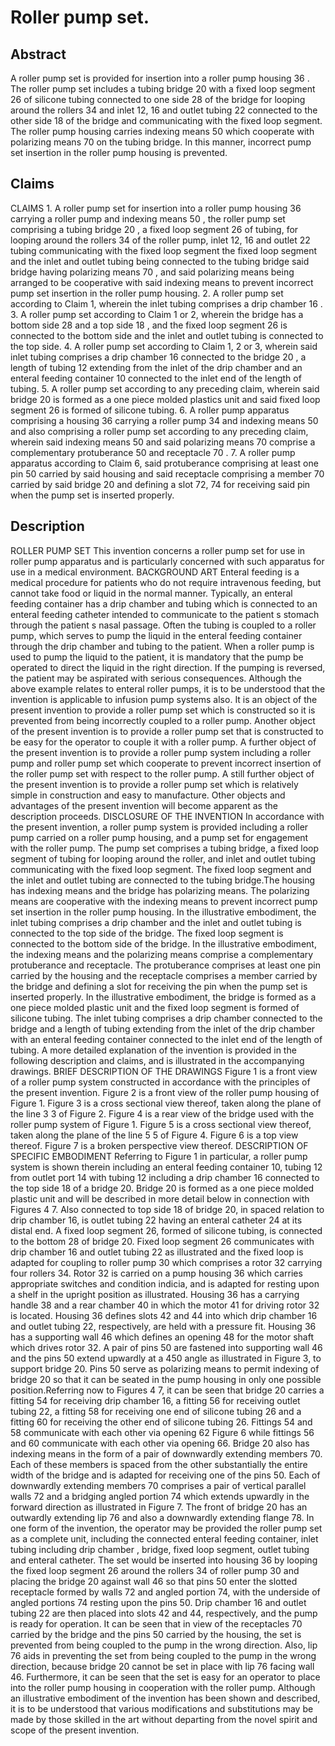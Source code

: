 # Roller pump set.

## Abstract
A roller pump set is provided for insertion into a roller pump housing 36 . The roller pump set includes a tubing bridge 20 with a fixed loop segment 26 of silicone tubing connected to one side 28 of the bridge for looping around the rollers 34 and inlet 12, 16 and outlet tubing 22 connected to the other side 18 of the bridge and communicating with the fixed loop segment. The roller pump housing carries indexing means 50 which cooperate with polarizing means 70 on the tubing bridge. In this manner, incorrect pump set insertion in the roller pump housing is prevented.

## Claims
CLAIMS 1. A roller pump set for insertion into a roller pump housing 36 carrying a roller pump and indexing means 50 , the roller pump set comprising a tubing bridge 20 , a fixed loop segment 26 of tubing, for looping around the rollers 34 of the roller pump, inlet 12, 16 and outlet 22 tubing communicating with the fixed loop segment the fixed loop segment and the inlet and outlet tubing being connected to the tubing bridge said bridge having polarizing means 70 , and said polarizing means being arranged to be cooperative with said indexing means to prevent incorrect pump set insertion in the roller pump housing. 2. A roller pump set according to Claim 1, wherein the inlet tubing comprises a drip chamber 16 . 3. A roller pump set according to Claim 1 or 2, wherein the bridge has a bottom side 28 and a top side 18 , and the fixed loop segment 26 is connected to the bottom side and the inlet and outlet tubing is connected to the top side. 4. A roller pump set according to Claim 1, 2 or 3, wherein said inlet tubing comprises a drip chamber 16 connected to the bridge 20 , a length of tubing 12 extending from the inlet of the drip chamber and an enteral feeding container 10 connected to the inlet end of the length of tubing. 5. A roller pump set according to any preceding claim, wherein said bridge 20 is formed as a one piece molded plastics unit and said fixed loop segment 26 is formed of silicone tubing. 6. A roller pump apparatus comprising a housing 36 carrying a roller pump 34 and indexing means 50 and also comprising a roller pump set according to any preceding claim, wherein said indexing means 50 and said polarizing means 70 comprise a complementary protuberance 50 and receptacle 70 . 7. A roller pump apparatus according to Claim 6, said protuberance comprising at least one pin 50 carried by said housing and said receptacle comprising a member 70 carried by said bridge 20 and defining a slot 72, 74 for receiving said pin when the pump set is inserted properly.

## Description
ROLLER PUMP SET This invention concerns a roller pump set for use in roller pump apparatus and is particularly concerned with such apparatus for use in a medical environment. BACKGROUND ART Enteral feeding is a medical procedure for patients who do not require intravenous feeding, but cannot take food or liquid in the normal manner. Typically, an enteral feeding container has a drip chamber and tubing which is connected to an enteral feeding catheter intended to communicate to the patient s stomach through the patient s nasal passage. Often the tubing is coupled to a roller pump, which serves to pump the liquid in the enteral feeding container through the drip chamber and tubing to the patient. When a roller pump is used to pump the liquid to the patient, it is mandatory that the pump be operated to direct the liquid in the right direction. If the pumping is reversed, the patient may be aspirated with serious consequences. Although the above example relates to enteral roller pumps, it is to be understood that the invention is applicable to infusion pump systems also. It is an object of the present invention to provide a roller pump set which is constructed so it is prevented from being incorrectly coupled to a roller pump. Another object of the present invention is to provide a roller pump set that is constructed to be easy for the operator to couple it with a roller pump. A further object of the present invention is to provide a roller pump system including a roller pump and roller pump set which cooperate to prevent incorrect insertion of the roller pump set with respect to the roller pump. A still further object of the present invention is to provide a roller pump set which is relatively simple in construction and easy to manufacture. Other objects and advantages of the present invention will become apparent as the description proceeds. DISCLOSURE OF THE INVENTION In accordance with the present invention, a roller pump system is provided including a roller pump carried on a roller pump housing, and a pump set for engagement with the roller pump. The pump set comprises a tubing bridge, a fixed loop segment of tubing for looping around the roller, and inlet and outlet tubing communicating with the fixed loop segment. The fixed loop segment and the inlet and outlet tubing are connected to the tubing bridge.The housing has indexing means and the bridge has polarizing means. The polarizing means are cooperative with the indexing means to prevent incorrect pump set insertion in the roller pump housing. In the illustrative embodiment, the inlet tubing comprises a drip chamber and the inlet and outlet tubing is connected to the top side of the bridge. The fixed loop segment is connected to the bottom side of the bridge. In the illustrative embodiment, the indexing means and the polarizing means comprise a complementary protuberance and receptacle. The protuberance comprises at least one pin carried by the housing and the receptacle comprises a member carried by the bridge and defining a slot for receiving the pin when the pump set is inserted properly. In the illustrative embodiment, the bridge is formed as a one piece molded plastic unit and the fixed loop segment is formed of silicone tubing. The inlet tubing comprises a drip chamber connected to the bridge and a length of tubing extending from the inlet of the drip chamber with an enteral feeding container connected to the inlet end of the length of tubing. A more detailed explanation of the invention is provided in the following description and claims, and is illustrated in the accompanying drawings. BRIEF DESCRIPTION OF THE DRAWINGS Figure 1 is a front view of a roller pump system constructed in accordance with the principles of the present invention. Figure 2 is a front view of the roller pump housing of Figure 1. Figure 3 is a cross sectional view thereof, taken along the plane of the line 3 3 of Figure 2. Figure 4 is a rear view of the bridge used with the roller pump system of Figure 1. Figure 5 is a cross sectional view thereof, taken along the plane of the line 5 5 of Figure 4. Figure 6 is a top view thereof. Figure 7 is a broken perspective view thereof. DESCRIPTION OF SPECIFIC EMBODIMENT Referring to Figure 1 in particular, a roller pump system is shown therein including an enteral feeding container 10, tubing 12 from outlet port 14 with tubing 12 including a drip chamber 16 connected to the top side 18 of a bridge 20. Bridge 20 is formed as a one piece molded plastic unit and will be described in more detail below in connection with Figures 4 7. Also connected to top side 18 of bridge 20, in spaced relation to drip chamber 16, is outlet tubing 22 having an enteral catheter 24 at its distal end. A fixed loop segment 26, formed of silicone tubing, is connected to the bottom 28 of bridge 20. Fixed loop segment 26 communicates with drip chamber 16 and outlet tubing 22 as illustrated and the fixed loop is adapted for coupling to roller pump 30 which comprises a rotor 32 carrying four rollers 34. Rotor 32 is carried on a pump housing 36 which carries appropriate switches and condition indicia, and is adapted for resting upon a shelf in the upright position as illustrated. Housing 36 has a carrying handle 38 and a rear chamber 40 in which the motor 41 for driving rotor 32 is located. Housing 36 defines slots 42 and 44 into which drip chamber 16 and outlet tubing 22, respectively, are held with a pressure fit. Housing 36 has a supporting wall 46 which defines an opening 48 for the motor shaft which drives rotor 32. A pair of pins 50 are fastened into supporting wall 46 and the pins 50 extend upwardly at a 450 angle as illustrated in Figure 3, to support bridge 20. Pins 50 serve as polarizing means to permit indexing of bridge 20 so that it can be seated in the pump housing in only one possible position.Referring now to Figures 4 7, it can be seen that bridge 20 carries a fitting 54 for receiving drip chamber 16, a fitting 56 for receiving outlet tubing 22, a fitting 58 for receiving one end of silicone tubing 26 and a fitting 60 for receiving the other end of silicone tubing 26. Fittings 54 and 58 communicate with each other via opening 62 Figure 6 while fittings 56 and 60 communicate with each other via opening 66. Bridge 20 also has indexing means in the form of a pair of downwardly extending members 70. Each of these members is spaced from the other substantially the entire width of the bridge and is adapted for receiving one of the pins 50. Each of downwardly extending members 70 comprises a pair of vertical parallel walls 72 and a bridging angled portion 74 which extends upwardly in the forward direction as illustrated in Figure 7. The front of bridge 20 has an outwardly extending lip 76 and also a downwardly extending flange 78. In one form of the invention, the operator may be provided the roller pump set as a complete unit, including the connected enteral feeding container, inlet tubing including drip chamber , bridge, fixed loop segment, outlet tubing and enteral catheter. The set would be inserted into housing 36 by looping the fixed loop segment 26 around the rollers 34 of roller pump 30 and placing the bridge 20 against wall 46 so that pins 50 enter the slotted receptacle formed by walls 72 and angled portion 74, with the underside of angled portions 74 resting upon the pins 50. Drip chamber 16 and outlet tubing 22 are then placed into slots 42 and 44, respectively, and the pump is ready for operation. It can be seen that in view of the receptacles 70 carried by the bridge and the pins 50 carried by the housing, the set is prevented from being coupled to the pump in the wrong direction. Also, lip 76 aids in preventing the set from being coupled to the pump in the wrong direction, because bridge 20 cannot be set in place with lip 76 facing wall 46. Furthermore, it can be seen that the set is easy for an operator to place into the roller pump housing in cooperation with the roller pump. Although an illustrative embodiment of the invention has been shown and described, it is to be understood that various modifications and substitutions may be made by those skilled in the art without departing from the novel spirit and scope of the present invention.